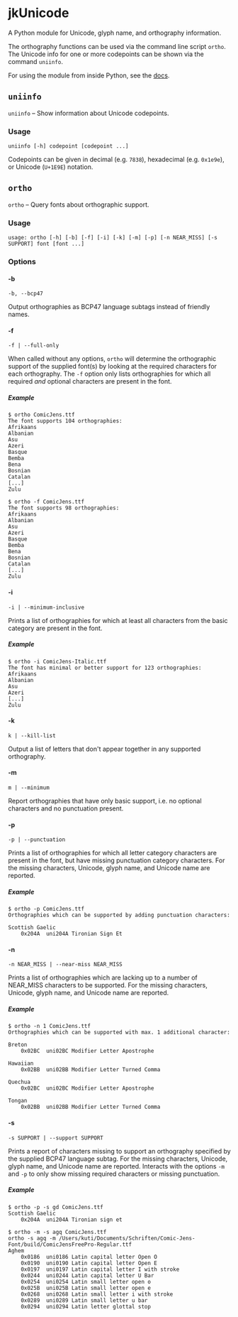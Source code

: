 # jkUnicode

A Python module for Unicode, glyph name, and orthography information.

The orthography functions can be used via the command line script `ortho`. The Unicode info for one or more codepoints can be shown via the command `uniinfo`.

For using the module from inside Python, see the [docs](https://jkunicode.readthedocs.io/en/latest/).

## `uniinfo`

`uniinfo` – Show information about Unicode codepoints.

### Usage

`uniinfo [-h] codepoint [codepoint ...]`

Codepoints can be given in decimal (e.g. `7838`), hexadecimal (e.g. `0x1e9e`), or Unicode (`U+1E9E`) notation.


## `ortho`

`ortho` – Query fonts about orthographic support.

### Usage

`usage: ortho [-h] [-b] [-f] [-i] [-k] [-m] [-p] [-n NEAR_MISS] [-s SUPPORT] font [font ...]`

### Options

#### -b

`-b, --bcp47`

Output orthographies as BCP47 language subtags instead of friendly names.

#### -f

`-f | --full-only`

When called without any options, `ortho` will determine the orthographic support of the supplied font(s) by looking at the required characters for each orthography. The `-f` option only lists orthographies for which all required _and_ optional characters are present in the font.

##### Example

```
$ ortho ComicJens.ttf 
The font supports 104 orthographies:
Afrikaans
Albanian
Asu
Azeri
Basque
Bemba
Bena
Bosnian
Catalan
[...]
Zulu

$ ortho -f ComicJens.ttf
The font supports 98 orthographies:
Afrikaans
Albanian
Asu
Azeri
Basque
Bemba
Bena
Bosnian
Catalan
[...]
Zulu
```

#### -i

`-i | --minimum-inclusive`

Prints a list of orthographies for which at least all characters from the basic category are present in the font.

##### Example

```
$ ortho -i ComicJens-Italic.ttf
The font has minimal or better support for 123 orthographies:
Afrikaans
Albanian
Asu
Azeri
[...]
Zulu
```

#### -k

`k | --kill-list`

Output a list of letters that don't appear together in any supported orthography.

#### -m

`m | --minimum`

Report orthographies that have only basic support, i.e. no optional characters and no punctuation present.


#### -p

`-p | --punctuation`

Prints a list of orthographies for which all letter category characters are present in the font, but have missing punctuation category characters. For the missing characters, Unicode, glyph name, and Unicode name are reported.

##### Example

```
$ ortho -p ComicJens.ttf
Orthographies which can be supported by adding punctuation characters:

Scottish Gaelic
    0x204A	uni204A	Tironian Sign Et
```

#### -n

`-n NEAR_MISS | --near-miss NEAR_MISS`

Prints a list of orthographies which are lacking up to a number of NEAR_MISS characters to be supported. For the missing characters, Unicode, glyph name, and Unicode name are reported.

##### Example

```
$ ortho -n 1 ComicJens.ttf
Orthographies which can be supported with max. 1 additional character:

Breton
    0x02BC	uni02BC	Modifier Letter Apostrophe

Hawaiian
    0x02BB	uni02BB	Modifier Letter Turned Comma

Quechua
    0x02BC	uni02BC	Modifier Letter Apostrophe

Tongan
    0x02BB	uni02BB	Modifier Letter Turned Comma
```

#### -s

`-s SUPPORT | --support SUPPORT`

Prints a report of characters missing to support an orthography specified by the supplied BCP47 language subtag. For the missing characters, Unicode, glyph name, and Unicode name are reported. Interacts with the options `-m` and `-p` to only show missing required characters or missing punctuation.

##### Example

```
$ ortho -p -s gd ComicJens.ttf
Scottish Gaelic
    0x204A	uni204A	Tironian sign et

$ ortho -m -s agq ComicJens.ttf
ortho -s agq -m /Users/kuti/Documents/Schriften/Comic-Jens-Font/build/ComicJensFreePro-Regular.ttf
Aghem
    0x0186	uni0186	Latin capital letter Open O
    0x0190	uni0190	Latin capital letter Open E
    0x0197	uni0197	Latin capital letter I with stroke
    0x0244	uni0244	Latin capital letter U Bar
    0x0254	uni0254	Latin small letter open o
    0x025B	uni025B	Latin small letter open e
    0x0268	uni0268	Latin small letter i with stroke
    0x0289	uni0289	Latin small letter u bar
    0x0294	uni0294	Latin letter glottal stop
```